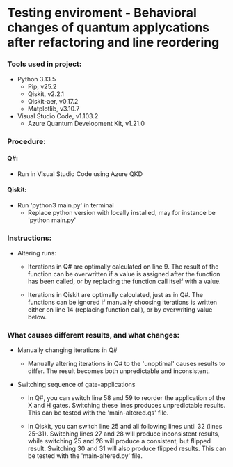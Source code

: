 # Testing enviroment - Behavioral changes of quantum applycations after refactoring and line reordering

### Tools used in project:
* Python 3.13.5
    * Pip, v25.2
    * Qiskit, v2.2.1
    * Qiskit-aer, v0.17.2
    * Matplotlib, v3.10.7
* Visual Studio Code, v1.103.2
    * Azure Quantum Development Kit, v1.21.0


### Procedure:

#### Q#:
* Run in Visual Studio Code using Azure QKD

#### Qiskit:
* Run 'python3 main.py' in terminal
    * Replace python version with locally installed, may for instance be 'python main.py'

 
### Instructions:
* Altering runs:
    * Iterations in Q# are optimally calculated on line 9. The result of the function can be overwritten if a value is assigned after the function has been called, or by replacing the function call itself with a value. 
    
    * Iterations in Qiskit are optimally calculated, just as in Q#. The functions can be ignored if manually choosing iterations is written either on line 14 (replacing function call), or by overwriting value below. 
 
### What causes different results, and what changes:
* Manually changing iterations in Q#
    * Manually altering iterations in Q# to the 'unoptimal' causes results to differ. The result becomes both unpredictable and inconsistent.

* Switching sequence of gate-applications
    * In Q#, you can switch line 58 and 59 to reorder the application of the X and H gates. Switching these lines produces unpredictable results. This can be tested with the 'main-altered.qs' file.

    * In Qiskit, you can switch line 25 and all following lines until 32 (lines 25-31). Switching lines 27 and 28 will produce inconsistent results, while switching 25 and 26 will produce a consistent, but flipped result. Switching 30 and 31 will also produce flipped results. This can be tested with the 'main-altered.py' file.
 